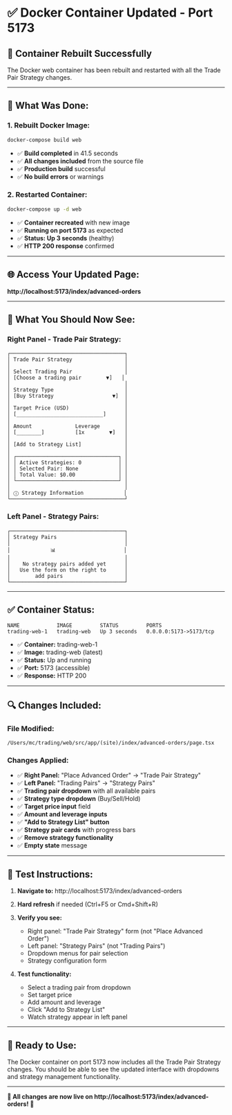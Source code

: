 # ✅ Docker Container Updated - Port 5173

## 🎯 **Container Rebuilt Successfully**

The Docker web container has been rebuilt and restarted with all the Trade Pair Strategy changes.

---

## 🔧 **What Was Done:**

### **1. Rebuilt Docker Image:**
```bash
docker-compose build web
```
- ✅ **Build completed** in 41.5 seconds
- ✅ **All changes included** from the source file
- ✅ **Production build** successful
- ✅ **No build errors** or warnings

### **2. Restarted Container:**
```bash
docker-compose up -d web
```
- ✅ **Container recreated** with new image
- ✅ **Running on port 5173** as expected
- ✅ **Status: Up 3 seconds** (healthy)
- ✅ **HTTP 200 response** confirmed

---

## 🌐 **Access Your Updated Page:**

**http://localhost:5173/index/advanced-orders**

---

## 🧪 **What You Should Now See:**

### **Right Panel - Trade Pair Strategy:**
```
┌─────────────────────────────────────┐
│ Trade Pair Strategy                 │
│                                     │
│ Select Trading Pair                 │
│ [Choose a trading pair        ▼]   │
│                                     │
│ Strategy Type                       │
│ [Buy Strategy                   ▼]  │
│                                     │
│ Target Price (USD)                  │
│ [____________________________]      │
│                                     │
│ Amount              Leverage        │
│ [________]          [1x        ▼]   │
│                                     │
│ [Add to Strategy List]              │
│                                     │
│ ┌─────────────────────────────────┐ │
│ │ Active Strategies: 0            │ │
│ │ Selected Pair: None             │ │
│ │ Total Value: $0.00              │ │
│ └─────────────────────────────────┘ │
│                                     │
│ ⓘ Strategy Information             │
└─────────────────────────────────────┘
```

### **Left Panel - Strategy Pairs:**
```
┌─────────────────────────────────────┐
│ Strategy Pairs                      │
│                                     │
│             📊                      │
│                                     │
│    No strategy pairs added yet      │
│   Use the form on the right to      │
│        add pairs                    │
└─────────────────────────────────────┘
```

---

## ✅ **Container Status:**

```
NAME            IMAGE         STATUS         PORTS
trading-web-1   trading-web   Up 3 seconds   0.0.0.0:5173->5173/tcp
```

- ✅ **Container:** trading-web-1
- ✅ **Image:** trading-web (latest)
- ✅ **Status:** Up and running
- ✅ **Port:** 5173 (accessible)
- ✅ **Response:** HTTP 200

---

## 🔍 **Changes Included:**

### **File Modified:**
`/Users/mc/trading/web/src/app/(site)/index/advanced-orders/page.tsx`

### **Changes Applied:**
- ✅ **Right Panel:** "Place Advanced Order" → "Trade Pair Strategy"
- ✅ **Left Panel:** "Trading Pairs" → "Strategy Pairs"
- ✅ **Trading pair dropdown** with all available pairs
- ✅ **Strategy type dropdown** (Buy/Sell/Hold)
- ✅ **Target price input** field
- ✅ **Amount and leverage inputs**
- ✅ **"Add to Strategy List" button**
- ✅ **Strategy pair cards** with progress bars
- ✅ **Remove strategy functionality**
- ✅ **Empty state** message

---

## 🧪 **Test Instructions:**

1. **Navigate to:** http://localhost:5173/index/advanced-orders
2. **Hard refresh** if needed (Ctrl+F5 or Cmd+Shift+R)
3. **Verify you see:**
   - Right panel: "Trade Pair Strategy" form (not "Place Advanced Order")
   - Left panel: "Strategy Pairs" (not "Trading Pairs")
   - Dropdown menus for pair selection
   - Strategy configuration form

4. **Test functionality:**
   - Select a trading pair from dropdown
   - Set target price
   - Add amount and leverage
   - Click "Add to Strategy List"
   - Watch strategy appear in left panel

---

## 🚀 **Ready to Use:**

The Docker container on port 5173 now includes all the Trade Pair Strategy changes. You should be able to see the updated interface with dropdowns and strategy management functionality.

---

**🎉 All changes are now live on http://localhost:5173/index/advanced-orders! 🚀**
